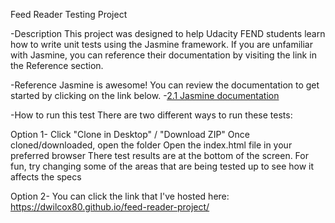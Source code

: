 Feed Reader Testing Project

-Description
This project was designed to help Udacity FEND students learn how to write
unit tests using the Jasmine framework.  If you are unfamiliar with Jasmine,
you can reference their documentation by visiting the link in the Reference
section.

-Reference
Jasmine is awesome! You can review the documentation to get started by clicking
on the link below.
	-<a href="https://jasmine.github.io/2.1/introduction.html" target="_blank">2.1 Jasmine documentation</a>

-How to run this test
There are two different ways to run these tests:

Option 1-
		Click "Clone in Desktop" / "Download ZIP"
		Once cloned/downloaded, open the folder
		Open the index.html file in your preferred browser
		There test results are at the bottom of the screen.  For fun, try changing
		some of the areas that are being tested up to see how it affects the specs

Option 2-
		You can click the link that I've hosted here:
		<a href="https://dwilcox80.github.io/feed-reader-project/" target="_blank">https://dwilcox80.github.io/feed-reader-project/</a>